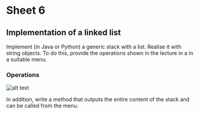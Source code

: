 # Sheet 6

## Implementation of a linked list

Implement (in Java or Python) a generic stack with a list. Realise it with string objects. To do this, provide the operations shown in the lecture in a in a suitable menu. 

### Operations
![alt text](https://gyazo.com/4c4fb4f65849e9063333a212edea4f88)

In addition, write a method that outputs the entire
content of the stack and can be called from the menu.